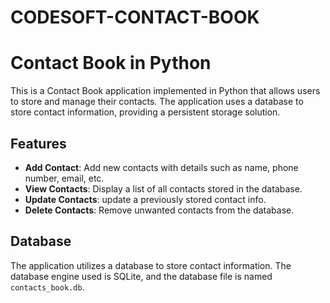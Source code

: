 # CODESOFT-CONTACT-BOOK
# Contact Book in Python 

This is a Contact Book application implemented in Python that allows users to store and manage their contacts. The application uses a database to store contact information, providing a persistent storage solution.

## Features

- **Add Contact**: Add new contacts with details such as name, phone number, email, etc.
- **View Contacts**: Display a list of all contacts stored in the database.
- **Update Contacts**: update a previously stored contact info.
- **Delete Contacts**: Remove unwanted contacts from the database.

## Database

The application utilizes a database to store contact information. The database engine used is SQLite, and the database file is named `contacts_book.db`.

